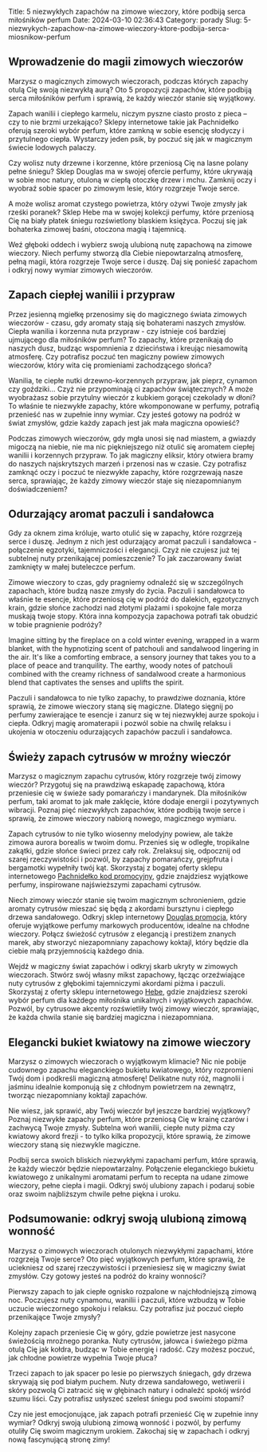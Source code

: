 Title: 5 niezwykłych zapachów na zimowe wieczory, które podbiją serca miłośników perfum
Date: 2024-03-10 02:36:43
Category: porady
Slug: 5-niezwykych-zapachow-na-zimowe-wieczory-ktore-podbija-serca-miosnikow-perfum

## Wprowadzenie do magii zimowych wieczorów

Marzysz o magicznych zimowych wieczorach, podczas których zapachy otulą Cię swoją niezwykłą aurą? Oto 5 propozycji zapachów, które podbiją serca miłośników perfum i sprawią, że każdy wieczór stanie się wyjątkowy.

Zapach wanilii i ciepłego karmelu, niczym pyszne ciasto prosto z pieca – czy to nie brzmi urzekająco? Sklepy internetowe takie jak Pachnidełko oferują szeroki wybór perfum, które zamkną w sobie esencję słodyczy i przytulnego ciepła. Wystarczy jeden psik, by poczuć się jak w magicznym świecie lodowych palaczy.

Czy wolisz nuty drzewne i korzenne, które przeniosą Cię na lasne polany pełne śniegu? Sklep Douglas ma w swojej ofercie perfumy, które ukrywają w sobie moc natury, otuloną w ciepłą otoczkę drzew i mchu. Zamknij oczy i wyobraź sobie spacer po zimowym lesie, który rozgrzeje Twoje serce.

A może wolisz aromat czystego powietrza, który ożywi Twoje zmysły jak rześki poranek? Sklep Hebe ma w swojej kolekcji perfumy, które przeniosą Cię na biały płatek śniegu rozświetlony blaskiem księżyca. Poczuj się jak bohaterka zimowej baśni, otoczona magią i tajemnicą.

Weź głęboki oddech i wybierz swoją ulubioną nutę zapachową na zimowe wieczory. Niech perfumy stworzą dla Ciebie niepowtarzalną atmosferę, pełną magii, która rozgrzeje Twoje serce i duszę. Daj się ponieść zapachom i odkryj nowy wymiar zimowych wieczorów.


## Zapach ciepłej wanilii i przypraw

Przez jesienną mgiełkę przenosimy się do magicznego świata zimowych wieczorów - czasu, gdy aromaty stają się bohaterami naszych zmysłów. Ciepła wanilia i korzenna nuta przypraw - czy istnieje coś bardziej ujmującego dla miłośników perfum? To zapachy, które przenikają do naszych dusz, budząc wspomnienia z dzieciństwa i kreując niesamowitą atmosferę. Czy potrafisz poczuć ten magiczny powiew zimowych wieczorów, który wita cię promieniami zachodzącego słońca?

Wanilia, te ciepłe nutki drzewno-korzennych przypraw, jak pieprz, cynamon czy goździki... Czyż nie przypominają ci zapachów świątecznych? A może wyobrażasz sobie przytulny wieczór z kubkiem gorącej czekolady w dłoni? To właśnie te niezwykłe zapachy, które wkomponowane w perfumy, potrafią przenieść nas w zupełnie inny wymiar. Czy jesteś gotowy na podróż w świat zmysłów, gdzie każdy zapach jest jak mała magiczna opowieść?

Podczas zimowych wieczorów, gdy mgła unosi się nad miastem, a gwiazdy migoczą na niebie, nie ma nic piękniejszego niż otulić się aromatem ciepłej wanilii i korzennych przypraw. To jak magiczny eliksir, który otwiera bramy do naszych najskrytszych marzeń i przenosi nas w czasie. Czy potrafisz zamknąć oczy i poczuć te niezwykłe zapachy, które rozgrzewają nasze serca, sprawiając, że każdy zimowy wieczór staje się niezapomnianym doświadczeniem?


## Odurzający aromat paczuli i sandałowca

Gdy za oknem zima króluje, warto otulić się w zapachy, które rozgrzeją serce i duszę. Jednym z nich jest odurzający aromat paczuli i sandałowca - połączenie egzotyki, tajemniczości i elegancji. Czyż nie czujesz już tej subtelnej nuty przenikającej pomieszczenie? To jak zaczarowany świat zamknięty w małej buteleczce perfum.

Zimowe wieczory to czas, gdy pragniemy odnaleźć się w szczególnych zapachach, które budzą nasze zmysły do życia. Paczuli i sandałowca to właśnie te esencje, które przeniosą cię w podróż do dalekich, egzotycznych krain, gdzie słońce zachodzi nad złotymi plażami i spokojne fale morza muskają twoje stopy. Która inna kompozycja zapachowa potrafi tak obudzić w tobie pragnienie podróży?

Imagine sitting by the fireplace on a cold winter evening, wrapped in a warm blanket, with the hypnotizing scent of patchouli and sandalwood lingering in the air. It&#x27;s like a comforting embrace, a sensory journey that takes you to a place of peace and tranquility. The earthy, woody notes of patchouli combined with the creamy richness of sandalwood create a harmonious blend that captivates the senses and uplifts the spirit.

Paczuli i sandałowca to nie tylko zapachy, to prawdziwe doznania, które sprawią, że zimowe wieczory staną się magiczne. Dlatego sięgnij po perfumy zawierające te esencje i zanurz się w tej niezwykłej aurze spokoju i ciepła. Odkryj magię aromaterapii i pozwól sobie na chwilę relaksu i ukojenia w otoczeniu odurzających zapachów paczuli i sandałowca.


## Świeży zapach cytrusów w mroźny wieczór

Marzysz o magicznym zapachu cytrusów, który rozgrzeje twój zimowy wieczór? Przygotuj się na prawdziwą eskapadę zapachową, która przeniesie cię w świeże sady pomarańczy i mandarynek. Dla miłośników perfum, taki aromat to jak małe zaklęcie, które dodaje energii i pozytywnych wibracji. Poznaj pięć niezwykłych zapachów, które podbiją twoje serce i sprawią, że zimowe wieczory nabiorą nowego, magicznego wymiaru.

Zapach cytrusów to nie tylko wiosenny melodyjny powiew, ale także zimowa aurora borealis w twoim domu. Przenieś się w odległe, tropikalne zakątki, gdzie słońce świeci przez cały rok. Zrelaksuj się, odpocznij od szarej rzeczywistości i pozwól, by zapachy pomarańczy, grejpfruta i bergamotki wypełniły twój kąt. Skorzystaj z bogatej oferty sklepu internetowego [Pachnidełko kod promocyjny](https://promki.pl/kody-rabatowe/pachnidelko), gdzie znajdziesz wyjątkowe perfumy, inspirowane najświeższymi zapachami cytrusów.

Niech zimowy wieczór stanie się twoim magicznym schronieniem, gdzie aromaty cytrusów mieszać się będą z akordami bursztynu i ciepłego drzewa sandałowego. Odkryj sklep internetowy [Douglas promocja](https://promki.pl/kody-rabatowe/douglas), który oferuje wyjątkowe perfumy markowych producentów, idealne na chłodne wieczory. Połącz świeżość cytrusów z elegancją i prestiżem znanych marek, aby stworzyć niezapomniany zapachowy koktajl, który będzie dla ciebie małą przyjemnością każdego dnia.

Wejdź w magiczny świat zapachów i odkryj skarb ukryty w zimowych wieczorach. Stwórz swój własny mikst zapachowy, łącząc orzeźwiające nuty cytrusów z głębokimi tajemniczymi akordami piżma i paczuli. Skorzystaj z oferty sklepu internetowego [Hebe](https://promki.pl/kody-rabatowe/hebe), gdzie znajdziesz szeroki wybór perfum dla każdego miłośnika unikalnych i wyjątkowych zapachów. Pozwól, by cytrusowe akcenty rozświetliły twój zimowy wieczór, sprawiając, że każda chwila stanie się bardziej magiczna i niezapomniana.


## Elegancki bukiet kwiatowy na zimowe wieczory

Marzysz o zimowych wieczorach o wyjątkowym klimacie? Nic nie pobije cudownego zapachu eleganckiego bukietu kwiatowego, który rozpromieni Twój dom i podkreśli magiczną atmosferę! Delikatne nuty róż, magnolii i jaśminu idealnie komponują się z chłodnym powietrzem na zewnątrz, tworząc niezapomniany koktajl zapachów.

Nie wiesz, jak sprawić, aby Twój wieczór był jeszcze bardziej wyjątkowy? Poznaj niezwykłe zapachy perfum, które przeniosą Cię w krainę czarów i zachwycą Twoje zmysły. Subtelna woń wanilii, ciepłe nuty piżma czy kwiatowy akord frezji - to tylko kilka propozycji, które sprawią, że zimowe wieczory staną się niezwykle magiczne.

Podbij serca swoich bliskich niezwykłymi zapachami perfum, które sprawią, że każdy wieczór będzie niepowtarzalny. Połączenie eleganckiego bukietu kwiatowego z unikalnymi aromatami perfum to recepta na udane zimowe wieczory, pełne ciepła i magii. Odkryj swój ulubiony zapach i podaruj sobie oraz swoim najbliższym chwile pełne piękna i uroku.


## Podsumowanie: odkryj swoją ulubioną zimową wonność

Marzysz o zimowych wieczorach otulonych niezwykłymi zapachami, które rozgrzeją Twoje serce? Oto pięć wyjątkowych perfum, które sprawią, że uciekniesz od szarej rzeczywistości i przeniesiesz się w magiczny świat zmysłów. Czy gotowy jesteś na podróż do krainy wonności?

Pierwszy zapach to jak ciepłe ognisko rozpalone w najchłodniejszą zimową noc. Poczujesz nuty cynamonu, wanilii i paczuli, które wzbudzą w Tobie uczucie wieczornego spokoju i relaksu. Czy potrafisz już poczuć ciepło przenikające Twoje zmysły?

Kolejny zapach przeniesie Cię w góry, gdzie powietrze jest nasycone świeżością mroźnego poranka. Nuty cytrusów, jałowca i świeżego piżma otulą Cię jak kołdra, budząc w Tobie energię i radość. Czy możesz poczuć, jak chłodne powietrze wypełnia Twoje płuca?

Trzeci zapach to jak spacer po lesie po pierwszych śniegach, gdy drzewa skrywają się pod białym puchem. Nuty drzewa sandałowego, wetiwerii i skóry pozwolą Ci zatracić się w głębinach natury i odnaleźć spokój wśród szumu liści. Czy potrafisz usłyszeć szelest śniegu pod swoimi stopami?

Czy nie jest emocjonujące, jak zapach potrafi przenieść Cię w zupełnie inny wymiar? Odkryj swoją ulubioną zimową wonność i pozwól, by perfumy otuliły Cię swoim magicznym urokiem. Zakochaj się w zapachach i odkryj nową fascynującą stronę zimy!
